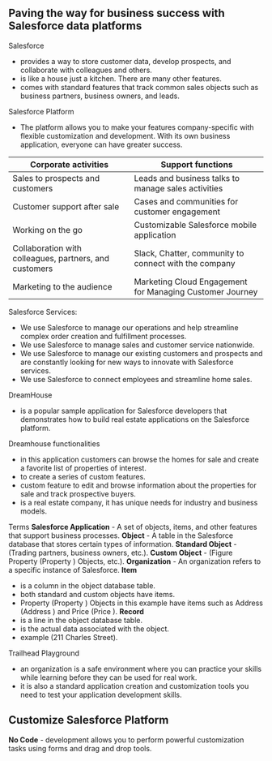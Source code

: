 ## Paving the way for business success with Salesforce data platforms

Salesforce 
- provides a way to store customer data, develop prospects, and collaborate with colleagues and others. 
- is like a house just a kitchen. There are many other features.
- comes with standard features that track common sales objects such as business partners, business owners, and leads.

Salesforce Platform
- The platform allows you to make your features company-specific with flexible customization and development. With its own business application, everyone can have greater success.

| Corporate activities | Support functions |
| -------------------- | ----------------- | 
| Sales to prospects and customers| Leads and business talks to manage sales activities |
| Customer support after sale| Cases and communities for customer engagement |
| Working on the go | Customizable Salesforce mobile application |
| Collaboration with colleagues, partners, and customers | Slack, Chatter, community to connect with the company |
| Marketing to the audience | Marketing Cloud Engagement for Managing Customer Journey |

Salesforce Services:
- We use Salesforce to manage our operations and help streamline complex order creation and fulfillment processes.
- We use Salesforce to manage sales and customer service nationwide.
- We use Salesforce to manage our existing customers and prospects and are constantly looking for new ways to innovate with Salesforce services.
- We use Salesforce to connect employees and streamline home sales.

DreamHouse 
- is a popular sample application for Salesforce developers that demonstrates how to build real estate applications on the Salesforce platform.

Dreamhouse functionalities
- in this application customers can browse the homes for sale and create a favorite list of properties of interest.
- to create a series of custom features.
- custom feature to edit and browse information about the properties for sale and track prospective buyers.
- is a real estate company, it has unique needs for industry and business models.

Terms
**Salesforce Application** - A set of objects, items, and other features that support business processes.
**Object** - A table in the Salesforce database that stores certain types of information.
**Standard Object** - (Trading partners, business owners, etc.).
**Custom Object** - (Figure Property (Property ) Objects, etc.).
**Organization** - An organization refers to a specific instance of Salesforce.
**Item** 
- is a column in the object database table.
- both standard and custom objects have items.
- Property (Property ) Objects in this example have items such as Address (Address ) and Price (Price ).
**Record** 
- is a line in the object database table.
- is the actual data associated with the object.
- example (211 Charles Street).

Trailhead Playground
- an organization is a safe environment where you can practice your skills while learning before they can be used for real work.
- it is also a standard application creation and customization tools you need to test your application development skills. 

## Customize Salesforce Platform

**No Code** - development allows you to perform powerful customization tasks using forms and drag and drop tools.